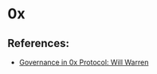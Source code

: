 # 0x

## References:

* [Governance in 0x Protocol: Will Warren](https://blog.0xproject.com/governance-in-0x-protocol-86779ae5809e)

